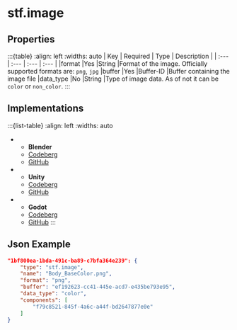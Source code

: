 # stf.image

## Properties
:::{table}
:align: left
:widths: auto
| Key | Required | Type | Description |
| :--- | :--- | :--- | :--- |
|format |Yes |String |Format of the image. Officially supported formats are: `png`, `jpg`
|buffer |Yes |Buffer-ID |Buffer containing the image file
|data_type |No |String |Type of image data. As of not it can be `color` or `non_color`.
:::

## Implementations
:::{list-table}
:align: left
:widths: auto
*	- **Blender**
	- [Codeberg](https://codeberg.org/emperorofmars/stf_blender/src/branch/master/stfblender/stf_modules/core/stf_image/stf_image.py)
	- [GitHub](https://github.com/emperorofmars/stf_blender/blob/master/stfblender/stf_modules/core/stf_image/stf_image.py)
*	- **Unity**
	- [Codeberg](https://codeberg.org/emperorofmars/stf_unity/src/branch/master/Runtime/Modules/Modules_Core/STF_Image.cs)
	- [GitHub](https://github.com/emperorofmars/stf_unity/blob/master/Runtime/Modules/Modules_Core/STF_Image.cs)
*	- **Godot**
	- [Codeberg](https://codeberg.org/emperorofmars/stf_godot/src/branch/master/addons/stf_godot/modules/stf/STF_Image.gd)
	- [GitHub](https://github.com/emperorofmars/stf_godot/blob/master/addons/stf_godot/modules/stf/STF_Image.gd)
:::


## Json Example
```json
"1bf800ea-1bda-491c-ba89-c7bfa364e239": {
	"type": "stf.image",
	"name": "Body_BaseColor.png",
	"format": "png",
	"buffer": "ef192623-cc41-445e-acd7-e435be793e95",
	"data_type": "color",
	"components": [
		"f79c8521-845f-4a6c-a44f-bd2647877e0e"
	]
}
```
